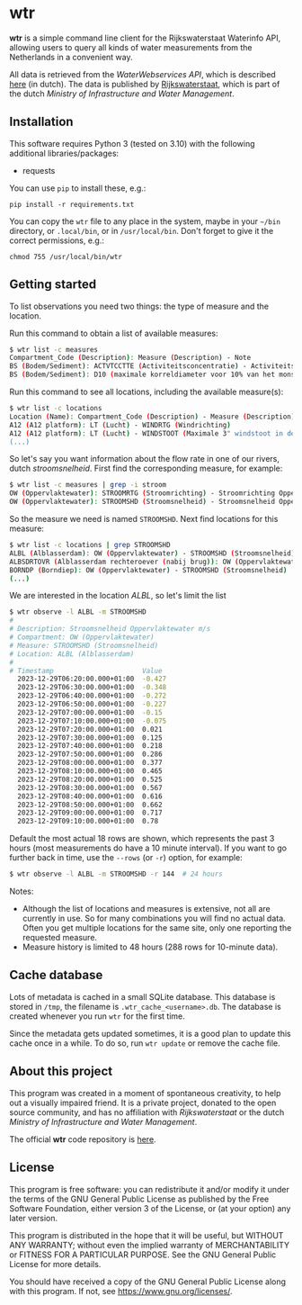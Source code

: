 # wtr

**wtr** is a simple command line client for the Rijkswaterstaat Waterinfo API, allowing users to query all kinds of water measurements from the Netherlands in a convenient way.

All data is retrieved from the *WaterWebservices API*, which is described [here](https://rijkswaterstaatdata.nl/waterdata/) (in dutch). The data is published by [Rijkswaterstaat](https://www.rijkswaterstaat.nl/en), which is part of the dutch *Ministry of Infrastructure and Water Management*.


## Installation

This software requires Python 3 (tested on 3.10) with the following additional libraries/packages:

* requests

You can use `pip` to install these, e.g.:

```pip install -r requirements.txt```

You can copy the `wtr` file to any place in the system, maybe in your `~/bin` directory, or `.local/bin`, or in `/usr/local/bin`. Don't forget to give it the correct permissions, e.g.:

```chmod 755 /usr/local/bin/wtr```


## Getting started

To list observations you need two things: the type of measure and the location.

Run this command to obtain a list of available measures:

``` sh
$ wtr list -c measures
Compartment_Code (Description): Measure (Description) - Note
BS (Bodem/Sediment): ACTVTCCTTE (Activiteitsconcentratie) - Activiteitsconcentratie americium 241 in Bodem/Sediment t.o.v. drooggewicht in Bq/kg
BS (Bodem/Sediment): D10 (maximale korreldiameter voor 10% van het monstervolume) - Maximale korreldiameter voor 10% van het monstervolume Bodem/Sediment t.o.v. drooggewicht in um
```

Run this command to see all locations, including the available measure(s):

``` sh
$ wtr list -c locations
Location (Name): Compartment_Code (Description) - Measure (Description)
A12 (A12 platform): LT (Lucht) - WINDRTG (Windrichting)
A12 (A12 platform): LT (Lucht) - WINDSTOOT (Maximale 3" windstoot in de afgelopen 10 minuten)
(...)
```

So let's say you want information about the flow rate in one of our rivers, dutch *stroomsnelheid*. First find the corresponding measure, for example:

``` sh
$ wtr list -c measures | grep -i stroom
OW (Oppervlaktewater): STROOMRTG (Stroomrichting) - Stroomrichting Oppervlaktewater t.o.v. ware Noorden in graad
OW (Oppervlaktewater): STROOMSHD (Stroomsnelheid) - Stroomsnelheid Oppervlaktewater m/s
```

So the measure we need is named `STROOMSHD`. Next find locations for this measure:

``` sh
$ wtr list -c locations | grep STROOMSHD
ALBL (Alblasserdam): OW (Oppervlaktewater) - STROOMSHD (Stroomsnelheid)
ALBSDRTOVR (Alblasserdam rechteroever (nabij brug)): OW (Oppervlaktewater) - STROOMSHD (Stroomsnelheid)
BORNDP (Borndiep): OW (Oppervlaktewater) - STROOMSHD (Stroomsnelheid)
(...)
```

We are interested in the location *ALBL*, so let's limit the list

``` sh
$ wtr observe -l ALBL -m STROOMSHD
#
# Description: Stroomsnelheid Oppervlaktewater m/s
# Compartment: OW (Oppervlaktewater)
# Measure: STROOMSHD (Stroomsnelheid)
# Location: ALBL (Alblasserdam)
#
# Timestamp                      Value
  2023-12-29T06:20:00.000+01:00  -0.427
  2023-12-29T06:30:00.000+01:00  -0.348
  2023-12-29T06:40:00.000+01:00  -0.272
  2023-12-29T06:50:00.000+01:00  -0.227
  2023-12-29T07:00:00.000+01:00  -0.15
  2023-12-29T07:10:00.000+01:00  -0.075
  2023-12-29T07:20:00.000+01:00  0.021
  2023-12-29T07:30:00.000+01:00  0.125
  2023-12-29T07:40:00.000+01:00  0.218
  2023-12-29T07:50:00.000+01:00  0.286
  2023-12-29T08:00:00.000+01:00  0.377
  2023-12-29T08:10:00.000+01:00  0.465
  2023-12-29T08:20:00.000+01:00  0.525
  2023-12-29T08:30:00.000+01:00  0.567
  2023-12-29T08:40:00.000+01:00  0.616
  2023-12-29T08:50:00.000+01:00  0.662
  2023-12-29T09:00:00.000+01:00  0.717
  2023-12-29T09:10:00.000+01:00  0.78
```

Default the most actual 18 rows are shown, which represents the past 3 hours (most measurements do have a 10 minute interval). If you want to go further back in time, use the `--rows` (or `-r`) option, for example:

``` sh
$ wtr observe -l ALBL -m STROOMSHD -r 144  # 24 hours
```

Notes:

- Although the list of locations and measures is extensive, not all are currently in use. So for many combinations you will find no actual data. Often you get multiple locations for the same site, only one reporting the requested measure.
- Measure history is limited to 48 hours (288 rows for 10-minute data).


## Cache database

Lots of metadata is cached in a small SQLite database. This database is stored in `/tmp`, the filename is `.wtr_cache_<username>.db`. The database is created whenever you run `wtr` for the first time.

Since the metadata gets updated sometimes, it is a good plan to update this cache once in a while. To do so, run `wtr update` or remove the cache file.


## About this project

This program was created in a moment of spontaneous creativity, to help out a visually impaired friend. It is a private project, donated to the open source community, and has no affiliation with *Rijkswaterstaat* or the dutch *Ministry of Infrastructure and Water Management*.

The official **wtr** code repository is [here](https://github.com/pa3hcm/wtr).


## License

This program is free software: you can redistribute it and/or modify it under the terms of the GNU General Public License as published by the Free Software Foundation, either version 3 of the License, or (at your option) any later version.

This program is distributed in the hope that it will be useful, but WITHOUT ANY WARRANTY; without even the implied warranty of MERCHANTABILITY or FITNESS FOR A PARTICULAR PURPOSE. See the GNU General Public License for more details.

You should have received a copy of the GNU General Public License along with this program. If not, see https://www.gnu.org/licenses/.
